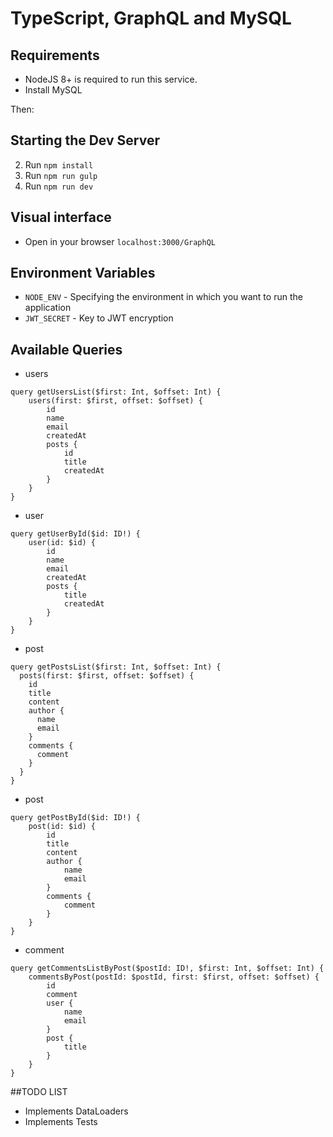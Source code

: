 # TypeScript, GraphQL and MySQL

## Requirements

- NodeJS 8+ is required to run this service.
- Install MySQL

Then:

## Starting the Dev Server

2. Run `npm install`
3. Run `npm run gulp`
4. Run `npm run dev`

## Visual interface

- Open in your browser `localhost:3000/GraphQL`

## Environment Variables

- `NODE_ENV` - Specifying the environment in which you want to run the application
- `JWT_SECRET` - Key to JWT encryption

## Available Queries
- users

```
query getUsersList($first: Int, $offset: Int) {
	users(first: $first, offset: $offset) {
		id
		name
		email
		createdAt
		posts {
			id
			title
			createdAt
		}
	}
}
```

- user

```
query getUserById($id: ID!) {
	user(id: $id) {
		id
		name
		email
		createdAt
		posts {
			title
			createdAt
		}
	}
}
```

- post

```
query getPostsList($first: Int, $offset: Int) {
  posts(first: $first, offset: $offset) {
    id
    title
    content
    author {
      name
      email
    }
    comments {
      comment
    }
  }
}
```

- post

```
query getPostById($id: ID!) {
	post(id: $id) {
		id
		title
		content
		author {
			name
			email
		}
		comments {
			comment
		}
	}
}
```

- comment

```
query getCommentsListByPost($postId: ID!, $first: Int, $offset: Int) {
	commentsByPost(postId: $postId, first: $first, offset: $offset) {
		id
		comment
		user {
			name
			email
		}
		post {
			title
		}
	}
}
```

##TODO LIST
- Implements DataLoaders
- Implements Tests